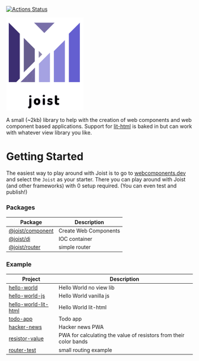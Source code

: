 [![Actions Status](https://github.com/deebloo/joist/workflows/CI/badge.svg)](https://github.com/deebloo/joist/actions)

<img height="250" src="images/logo.png" data-canonical-src="images/logo.png" />

A small (~2kb) library to help with the creation of web components and web component based applications. Support for [lit-html](https://lit-html.polymer-project.org/) is baked in but can work with whatever view library you like.

# Getting Started
The easiest way to play around with Joist is to go to [webcomponents.dev](https://webcomponents.dev/new/) and select the `Joist` as your starter.
There you can play around with Joist (and other frameworks) with 0 setup required. (You can even test and publish!)

### Packages

| Package                                | Description           |
| -------------------------------------- | --------------------- |
| [@joist/component](packages/component) | Create Web Components |
| [@joist/di](packages/di)               | IOC container         |
| [@joist/router](packages/router)       | simple router         |

### Example

| Project                                                  | Description                                                       |
| -------------------------------------------------------- | ----------------------------------------------------------------- |
| [hello-world](integration/hello-world)                   | Hello World no view lib                                           |
| [hello-world-js](integration/hello-world-js)             | Hello World vanilla js                                            |
| [hello-world-lit-html](integration/hello-world-lit-html) | Hello World lit-html                                              |
| [todo-app](integration/todo-app)                         | Todo app                                                          |
| [hacker-news](integration/hacker-news)                   | Hacker news PWA                                                   |
| [resistor-value](integration/resistor-value)             | PWA for calculating the value of resistors from their color bands |
| [router-test](integration/router-test)                   | small routing example                                             |

